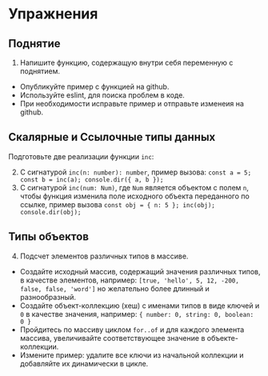 # Упражнения

## Поднятие

1. Напишите функцию, содержащую внутри себя переменную с поднятием.

- Опубликуйте пример с функцией на github.
- Используйте eslint, для поиска проблем в коде.
- При необходимости исправьте пример и отправьте изменеия на github.

## Скалярные и Ссылочные типы данных

Подготовьте две реализации функции `inc`:

2. C сигнатурой `inc(n: number): number`,
пример вызова: `const a = 5; const b = inc(a); console.dir({ a, b });`
3. C сигнатурой `inc(num: Num)`, где `Num` является объектом с полем `n`,
чтобы функция изменила поле исходного объекта переданного по ссылке,
пример вызова `const obj = { n: 5 }; inc(obj); console.dir(obj);`

## Типы объектов

4. Подсчет элементов различных типов в массиве.

- Создайте исходный массив, содержащий значения различных типов, в качестве
элементов, например: `[true, 'hello', 5, 12, -200, false, false, 'word']`
но желательно более длинный и разнообразный.
- Создайте объект-коллекцию (хеш) с именами типов в виде ключей и `0` в качестве
значения, например: `{ number: 0, string: 0, boolean: 0 }`
- Пройдитесь по массиву циклом `for..of` и для каждого элемента массива,
увеличивайте соответствующее значение в объекте-коллекции.
- Измените пример: удалите все ключи из начальной коллекции и добавляйте их
динамически в цикле.
